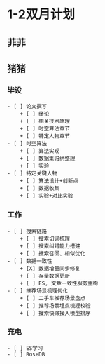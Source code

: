 # 1-2双月计划

## 菲菲

## 猪猪

### 毕设

	- [ ] 论文撰写
		+ [ ] 绪论
		+ [ ] 相关技术原理
		+ [ ] 时空算法章节
		+ [ ] 特定人物章节
	- [ ] 时空算法
		+ [ ] 算法实现
		+ [ ] 数据集归纳整理
		+ [ ] 实验
	- [ ] 特定关键人物
		+ [ ] 算法设计+创新点
		+ [ ] 数据收集
		+ [ ] 实验+对比实验

### 工作

	- [ ] 搜索链路
		+ [ ] 搜索切词梳理
		+ [ ] 搜索纠错能力搭建
		+ [ ] 搜索召回、相似优化
	- [ ] 数据一致性
		+ [X] 数据增量同步修复
		+ [ ] 存量数据更新
		+ [ ] ES, 文章一致性服务重构
	- [ ] 推荐场景梳理优化
		+ [ ] 二手车推荐场景盘点
		+ [ ] 推荐场景埋点梳理校验
		+ [ ] 搜索快筛接入模型排序

### 充电

	- [ ] ES学习
	- [ ] RoseDB